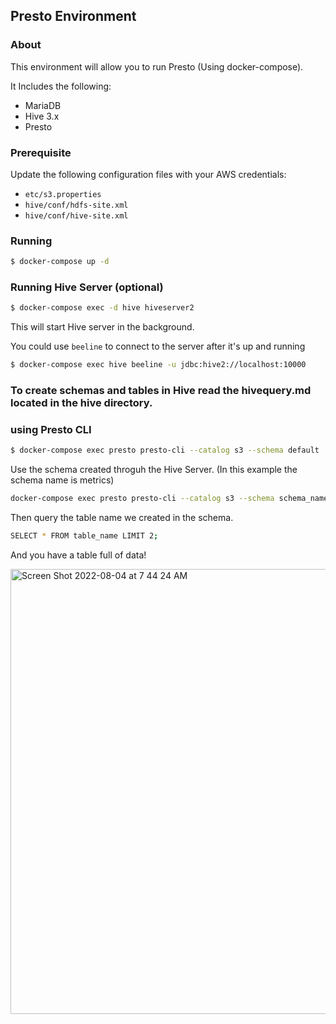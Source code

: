 ## Presto Environment

### About

This environment will allow you to run Presto (Using docker-compose).
 
It Includes the following:

   * MariaDB
   * Hive 3.x 
   * Presto

### Prerequisite
 
Update the following configuration files with your AWS credentials:

* `etc/s3.properties`
* `hive/conf/hdfs-site.xml`
* `hive/conf/hive-site.xml`

### Running

```sh
$ docker-compose up -d
```

### Running Hive Server (optional)

```sh
$ docker-compose exec -d hive hiveserver2 
```

This will start Hive server in the background.

You could use `beeline` to connect to the server after it's up and running

```sh
$ docker-compose exec hive beeline -u jdbc:hive2://localhost:10000
```
### To create schemas and tables in Hive read the hivequery.md located in the hive directory.

### using Presto CLI

```sh
$ docker-compose exec presto presto-cli --catalog s3 --schema default
```
Use the schema created throguh the Hive Server. (In this example the schema name is metrics)

```sh
docker-compose exec presto presto-cli --catalog s3 --schema schema_name 
```

Then query the table name we created in the schema.

```sh
SELECT * FROM table_name LIMIT 2;
```
And you have a table full of data! 

<img width="712" alt="Screen Shot 2022-08-04 at 7 44 24 AM" src="https://user-images.githubusercontent.com/89415386/182876227-bcd3b766-87aa-4dcc-a144-d30f11c055f3.png">
